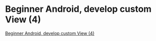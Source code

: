# Beginner Android, develop custom View (4)
[Beginner Android, develop custom View (4)](https://aiwithcloud.com/2022/09/15/beginner_android_develop_custom_view_4/)